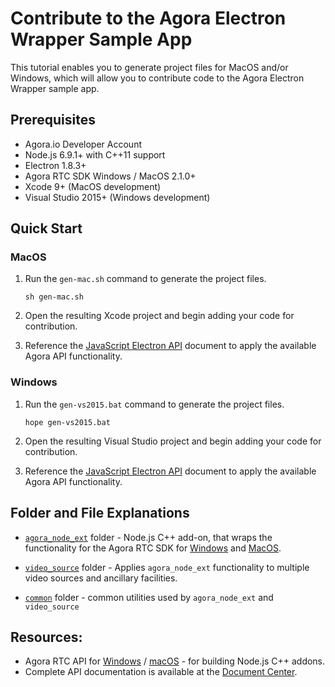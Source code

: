 # Contribute to the Agora Electron Wrapper Sample App

This tutorial enables you to generate project files for MacOS and/or Windows, which will allow you to contribute code to the Agora Electron Wrapper sample app.

## Prerequisites
- Agora.io Developer Account
- Node.js 6.9.1+ with C++11 support
- Electron 1.8.3+
- Agora RTC SDK Windows / MacOS 2.1.0+
- Xcode 9+ (MacOS development)
- Visual Studio 2015+ (Windows development)


## Quick Start

### MacOS

1. Run the `gen-mac.sh` command to generate the project files.

	```
	sh gen-mac.sh
	```
2. Open the resulting Xcode project and begin adding your code for contribution.

3. Reference the [JavaScript Electron API](apis.md) document to apply the available Agora API functionality.

### Windows

1. Run the `gen-vs2015.bat` command to generate the project files.

	```
	hope gen-vs2015.bat
	```
2. Open the resulting Visual Studio project and begin adding your code for contribution.

3. Reference the [JavaScript Electron API](apis.md) document to apply the available Agora API functionality.

## Folder and File Explanations

* [`agora_node_ext`](agora_node_ext.md) folder - Node.js C++ add-on, that wraps the functionality for the Agora RTC SDK for [Windows](https://docs.agora.io/en/2.2/product/Voice/API%20Reference/communication_windows_audio?platform=Windows) and [MacOS](https://docs.agora.io/en/2.2/product/Voice/API%20Reference/communication_mac_audio?platform=macOS).

* [`video_source`](video_source.md) folder - Applies `agora_node_ext` functionality to multiple video sources and ancillary facilities.

* [`common`](common.md) folder - common utilities used by `agora_node_ext` and `video_source`

## Resources:

* Agora RTC API for [Windows](https://docs.agora.io/en/2.2/product/Voice/API%20Reference/communication_windows_audio?platform=Windows) / [macOS](https://docs.agora.io/en/2.2/product/Voice/API%20Reference/communication_mac_audio?platform=macOS) - for building Node.js C++ addons.
* Complete API documentation is available at the [Document Center](https://docs.agora.io/en/).